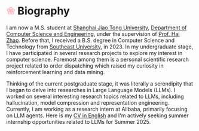 # <font color="Pink">❀</font> Biography

I am now a M.S. student at [Shanghai Jiao Tong University](https://www.sjtu.edu.cn/), [Department of Computer Science and Engineering](https://cs.sjtu.edu.cn/), under the supervision of [Prof. Hai Zhao](https://bcmi.sjtu.edu.cn/home/zhaohai/). 
Before that, I received a B.S. degree in Computer Science and Technology from [Southeast University](https://www.seu.edu.cn/), in 2023.
In my undergraduate stage, I have participated in several research projects to explore my interest in computer science. 
Foremost among them is a personal scientific research project related to order dispatching which raised my curiosity in reinforcement learning and data mining.

Thinking of the current postgraduate stage, it was literally a serendipity that I began to delve into researches in Large Language Models (LLMs).
I worked on several interesting research topics related to LLMs, including hallucination, model compression and representation engineering.
Currently, I am working as a research intern at Alibaba, primarily focusing on LLM agents.
Here is my [CV in English](https://github.com/user-attachments/files/19699611/-.-.pdf) and I'm actively seeking summer internship opportunities related to LLMs for Summer 2025.
